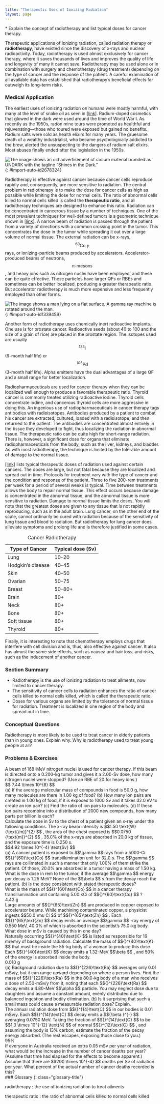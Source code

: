 ```yaml
---
title: "Therapeutic Uses of Ionizing Radiation"
layout: page
---
```


<div class="abstract" markdown="1">
* Explain the concept of radiotherapy and list typical doses for cancer therapy.
</div>

Therapeutic applications of ionizing radiation, called radiation therapy or **radiotherapy**, have existed since the discovery of x-rays and nuclear radioactivity. Today, radiotherapy is used almost exclusively for cancer therapy, where it saves thousands of lives and improves the quality of life and longevity of many it cannot save. Radiotherapy may be used alone or in combination with surgery and chemotherapy (drug treatment) depending on the type of cancer and the response of the patient. A careful examination of all available data has established that radiotherapy’s beneficial effects far outweigh its long-term risks.

### Medical Application

The earliest uses of ionizing radiation on humans were mostly harmful, with many at the level of snake oil as seen in [\[link\]](#import-auto-id2678324). Radium-doped cosmetics that glowed in the dark were used around the time of World War I. As recently as the 1950s, radon mine tours were promoted as healthful and rejuvenating—those who toured were exposed but gained no benefits. Radium salts were sold as health elixirs for many years. The gruesome death of a wealthy industrialist, who became psychologically addicted to the brew, alerted the unsuspecting to the dangers of radium salt elixirs. Most abuses finally ended after the legislation in the 1950s.

![The image shows an old advertisement of radium material branded as UNDARK with the tagline &#x201C;Shines in the Dark.&#x201D;](../resources/Figure_33_03_01a.jpg "The properties of radiation were once touted for far more than its modern use in cancer therapy. Until 1932, radium was advertised for a variety of uses, often with tragic results. (credit: Struthious Bandersnatch.)"){: #import-auto-id2678324}

Radiotherapy is effective against cancer because cancer cells reproduce rapidly and, consequently, are more sensitive to radiation. The central problem in radiotherapy is to make the dose for cancer cells as high as possible while limiting the dose for normal cells. The ratio of abnormal cells killed to normal cells killed is called the **therapeutic ratio**, and all radiotherapy techniques are designed to enhance this ratio. Radiation can be concentrated in cancerous tissue by a number of techniques. One of the most prevalent techniques for well-defined tumors is a geometric technique shown in [\[link\]](#import-auto-id1339459). A narrow beam of radiation is passed through the patient from a variety of directions with a common crossing point in the tumor. This concentrates the dose in the tumor while spreading it out over a large volume of normal tissue. The external radiation can be x-rays,  $${}^{60}\text{Co }\gamma  $$
 rays, or ionizing-particle beams produced by accelerators. Accelerator-produced beams of neutrons,  $$\text{π-mesons} $$ ,
 and heavy ions such as nitrogen nuclei have been employed, and these can be quite effective. These particles have larger QFs or RBEs and sometimes can be better localized, producing a greater therapeutic ratio. But accelerator radiotherapy is much more expensive and less frequently employed than other forms.

![The image shows a man lying on a flat surface. A gamma ray machine is rotated around the man.](../resources/Figure_33_03_02a.jpg "The 60Co source of \( \gamma \);-radiation is rotated around the patient so that the common crossing point is in the tumor, concentrating the dose there. This geometric technique works for well-defined tumors."){: #import-auto-id1339459}

Another form of radiotherapy uses chemically inert radioactive implants. One use is for prostate cancer. Radioactive seeds (about 40 to 100 and the size of a grain of rice) are placed in the prostate region. The isotopes used are usually  $${}^{135}\text{I} $$
 (6-month half life) or  $${}^{103}\text{Pd} $$
 (3-month half life). Alpha emitters have the dual advantages of a large QF and a small range for better localization.

Radiopharmaceuticals are used for cancer therapy when they can be localized well enough to produce a favorable therapeutic ratio. Thyroid cancer is commonly treated utilizing radioactive iodine. Thyroid cells concentrate iodine, and cancerous thyroid cells are more aggressive in doing this. An ingenious use of radiopharmaceuticals in cancer therapy tags antibodies with radioisotopes. Antibodies produced by a patient to combat his cancer are extracted, cultured, loaded with a radioisotope, and then returned to the patient. The antibodies are concentrated almost entirely in the tissue they developed to fight, thus localizing the radiation in abnormal tissue. The therapeutic ratio can be quite high for short-range radiation. There is, however, a significant dose for organs that eliminate radiopharmaceuticals from the body, such as the liver, kidneys, and bladder. As with most radiotherapy, the technique is limited by the tolerable amount of damage to the normal tissue.

[\[link\]](#import-auto-id1994467) lists typical therapeutic doses of radiation used against certain cancers. The doses are large, but not fatal because they are localized and spread out in time. Protocols for treatment vary with the type of cancer and the condition and response of the patient. Three to five 200-rem treatments per week for a period of several weeks is typical. Time between treatments allows the body to repair normal tissue. This effect occurs because damage is concentrated in the abnormal tissue, and the abnormal tissue is more sensitive to radiation. Damage to normal tissue limits the doses. You will note that the greatest doses are given to any tissue that is not rapidly reproducing, such as in the adult brain. Lung cancer, on the other end of the scale, cannot ordinarily be cured with radiation because of the sensitivity of lung tissue and blood to radiation. But radiotherapy for lung cancer does alleviate symptoms and prolong life and is therefore justified in some cases.

<table id="import-auto-id1994467" summary="This table has two columns. The left column lists the type of cancer and the right column lists the typical dose of radiation administered for each type of cancer."><caption><span class="title">Cancer Radiotherapy</span></caption><thead><tr>
                        <th>
                            <strong>Type of Cancer</strong>
                        </th>
                        <th>
                            <strong>Typical dose (Sv)</strong>
                        </th>
                    </tr></thead><tbody><tr>
                        <td>Lung</td>
                        <td>10–20</td>
                    </tr><tr>
                        <td>Hodgkin’s disease</td>
                        <td>40–45</td>
                    </tr><tr>
                        <td>Skin</td>
                        <td>40–50</td>
                    </tr><tr>
                        <td>Ovarian</td>
                        <td>50–75</td>
                    </tr><tr>
                        <td>Breast</td>
                        <td>50–80+</td>
                    </tr><tr>
                        <td>Brain</td>
                        <td>80+</td>
                    </tr><tr>
<td>Neck</td>
<td>80+</td>
</tr><tr>
<td>Bone</td>
<td>80+</td>
</tr><tr>
<td>Soft tissue</td>
<td>80+</td>
</tr><tr>
<td>Thyroid</td>
<td>80+</td>
</tr></tbody></table>

Finally, it is interesting to note that chemotherapy employs drugs that interfere with cell division and is, thus, also effective against cancer. It also has almost the same side effects, such as nausea and hair loss, and risks, such as the inducement of another cancer.

### Section Summary

*  Radiotherapy is the use of ionizing radiation to treat ailments, now limited to cancer therapy.
*  The sensitivity of cancer cells to radiation enhances the ratio of cancer cells killed to normal cells killed, which is called the therapeutic ratio.
*  Doses for various organs are limited by the tolerance of normal tissue for radiation. Treatment is localized in one region of the body and spread out in time.

### Conceptual Questions

<div class="exercise" data-element-type="conceptual-questions">
<div class="problem" markdown="1">
Radiotherapy is more likely to be used to treat cancer in elderly patients than in young ones. Explain why. Why is radiotherapy used to treat young people at all?
</div>
</div>

### Problems &amp; Exercises

<div class="exercise" data-element-type="problems-exercises">
<div class="problem" markdown="1">
A beam of 168-MeV nitrogen nuclei is used for cancer therapy. If this beam is directed onto a 0.200-kg tumor and gives it a 2.00-Sv dose, how many nitrogen nuclei were stopped? (Use an RBE of 20 for heavy ions.)
</div>
<div class="solution" data-element-type="problems-exercises" markdown="1">
 $$ 7.44 \times 10^{8}  $$
</div>
</div>

<div class="exercise" data-element-type="problems-exercises">
<div class="problem" markdown="1">
(a) If the average molecular mass of compounds in food is 50.0 g, how many molecules are there in 1.00 kg of food? (b) How many ion pairs are created in 1.00 kg of food, if it is exposed to 1000 Sv and it takes 32.0 eV to create an ion pair? (c) Find the ratio of ion pairs to molecules. (d) If these ion pairs recombine into a distribution of 2000 new compounds, how many parts per billion is each?
</div>
</div>

<div class="exercise" data-element-type="problems-exercises">
<div class="problem" markdown="1">
Calculate the dose in Sv to the chest of a patient given an x-ray under the following conditions. The x-ray beam intensity is  $$1.50 \text{W}{\text{/m}}^{2} $$ ,
 the area of the chest exposed is  $$0.0750 {\text{m}}^{2} $$ ,
 35.0% of the x-rays are absorbed in 20.0 kg of tissue, and the exposure time is 0.250 s.

</div>
<div class="solution" data-element-type="problems-exercises" markdown="1">
 $$4.92 \times 10^{-4}  \text{Sv} $$
</div>
</div>

<div class="exercise" data-element-type="problems-exercises">
<div class="problem" markdown="1">
(a) A cancer patient is exposed to  $$\gamma  $$
 rays from a 5000-Ci  $${}^{60}\text{Co} $$
 transillumination unit for 32.0 s. The  $$\gamma  $$
 rays are collimated in such a manner that only 1.00% of them strike the patient. Of those, 20.0% are absorbed in a tumor having a mass of 1.50 kg. What is the dose in rem to the tumor, if the average  $$\gamma  $$
 energy per decay is 1.25 MeV? None of the  $$\beta  $$
 s from the decay reach the patient. (b) Is the dose consistent with stated therapeutic doses?

</div>
</div>

<div class="exercise" data-element-type="problems-exercises">
<div class="problem" markdown="1">
What is the mass of  $${}^{60}\text{Co} $$
 in a cancer therapy transillumination unit containing 5.00 kCi of  $${}^{60}\text{Co} $$ ?

</div>
<div class="solution" data-element-type="problems-exercises" markdown="1">
4.43 g

</div>
</div>

<div class="exercise" data-element-type="problems-exercises">
<div class="problem" markdown="1">
Large amounts of  $${}^{65}\text{Zn} $$
 are produced in copper exposed to accelerator beams. While machining contaminated copper, a physicist ingests  $$50.0 \mu Ci $$
 of  $${}^{65}\text{Zn} $$ .
 Each  $${}^{65}\text{Zn} $$
 decay emits an average  $$\gamma  $$
-ray energy of 0.550 MeV, 40.0% of which is absorbed in the scientist’s 75.0-kg body. What dose in mSv is caused by this in one day?

</div>
</div>

<div class="exercise" data-element-type="problems-exercises">
<div class="problem" markdown="1">
Naturally occurring  $${}^{40}\text{K} $$
 is listed as responsible for 16 mrem/y of background radiation. Calculate the mass of  $${}^{40}\text{K} $$
 that must be inside the 55-kg body of a woman to produce this dose. Each  $${}^{40}\text{K} $$
 decay emits a 1.32-MeV  $$\beta  $$ ,
 and 50% of the energy is absorbed inside the body.

</div>
<div class="solution" data-element-type="problems-exercises" markdown="1">
0.010 g

</div>
</div>

<div class="exercise" data-element-type="problems-exercises">
<div class="problem" markdown="1">
(a) Background radiation due to  $${}^{226}\text{Ra} $$
 averages only 0.01 mSv/y, but it can range upward depending on where a person lives. Find the mass of  $${}^{226}\text{Ra} $$
 in the 80.0-kg body of a man who receives a dose of 2.50-mSv/y from it, noting that each  $${}^{226}\text{Ra} $$
 decay emits a 4.80-MeV  $$\alpha  $$
 particle. You may neglect dose due to daughters and assume a constant amount, evenly distributed due to balanced ingestion and bodily elimination. (b) Is it surprising that such a small mass could cause a measurable radiation dose? Explain.

</div>
</div>

<div class="exercise" data-element-type="problems-exercises">
<div class="problem" markdown="1">
The annual radiation dose from  $${}^{14}\text{C} $$
 in our bodies is 0.01 mSv/y. Each  $${}^{14}\text{C} $$
 decay emits a  $${\beta }^{-} $$
 averaging 0.0750 MeV. Taking the fraction of  $${}^{14}\text{C} $$
 to be  $$1.3 \times 10^{-12}  \text{N} $$
 of normal  $${}^{12}\text{C} $$ ,
 and assuming the body is 13% carbon, estimate the fraction of the decay energy absorbed. (The rest escapes, exposing those close to you.)

</div>
<div class="solution" data-element-type="problems-exercises" markdown="1">
95%

</div>
</div>

<div class="exercise" data-element-type="problems-exercises">
<div class="problem" markdown="1">
If everyone in Australia received an extra 0.05 mSv per year of radiation, what would be the increase in the number of cancer deaths per year? (Assume that time had elapsed for the effects to become apparent.) Assume that there are  $$200 \times 10^{-4}  $$
 deaths per Sv of radiation per year. What percent of the actual number of cancer deaths recorded is this?

</div>
</div>

<div class="glossary" markdown="1">
### Glossary
{: class="glossary-title"}

radiotherapy
: the use of ionizing radiation to treat ailments


therapeutic ratio
: the ratio of abnormal cells killed to normal cells killed


</div>
